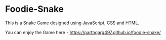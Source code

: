 # Foodie-Snake

This is a Snake Game designed using JavaScript, CSS and HTML. 

You can enjoy the Game here - https://parthgarg497.github.io/foodie-snake/
